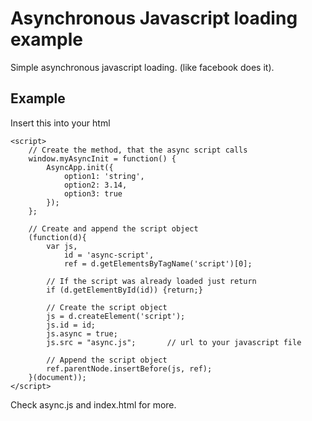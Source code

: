 # Asynchronous Javascript loading example

Simple asynchronous javascript loading. (like facebook does it).

## Example

Insert this into your html

    <script>
        // Create the method, that the async script calls
        window.myAsyncInit = function() {
            AsyncApp.init({
                option1: 'string',
                option2: 3.14,
                option3: true
            });
        };

        // Create and append the script object
        (function(d){
            var js,
                id = 'async-script',
                ref = d.getElementsByTagName('script')[0];

            // If the script was already loaded just return
            if (d.getElementById(id)) {return;}

            // Create the script object
            js = d.createElement('script');
            js.id = id;
            js.async = true;
            js.src = "async.js";       // url to your javascript file

            // Append the script object
            ref.parentNode.insertBefore(js, ref);
        }(document));
    </script>

Check async.js and index.html for more.